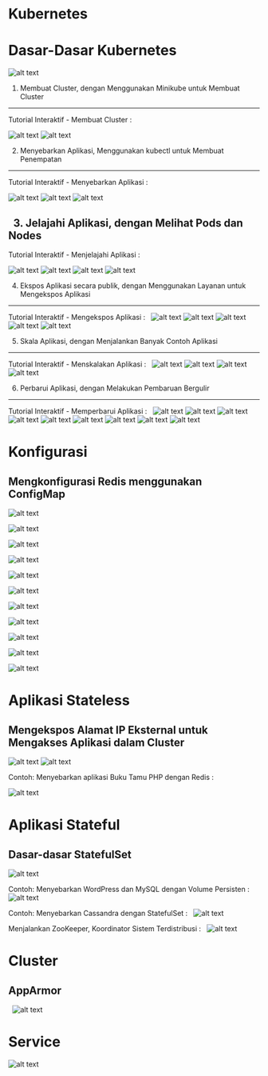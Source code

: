 Kubernetes
==========

Dasar-Dasar Kubernetes
======================

![alt text](https://github.com/trimariaas27/tekn-cloud-computing/blob/master/minggu-13/gambar1.png)

1. Membuat Cluster, dengan Menggunakan Minikube untuk Membuat Cluster
---------------------------------------------------------------------

Tutorial Interaktif - Membuat Cluster :

![alt text](https://github.com/trimariaas27/tekn-cloud-computing/blob/master/minggu-13/gambar2a.png)
![alt text](https://github.com/trimariaas27/tekn-cloud-computing/blob/master/minggu-13/gambar2b.png)

2. Menyebarkan Aplikasi, Menggunakan kubectl untuk Membuat Penempatan
---------------------------------------------------------------------

Tutorial Interaktif - Menyebarkan Aplikasi :

![alt text](https://github.com/trimariaas27/tekn-cloud-computing/blob/master/minggu-13/gambar3a.png)
![alt text](https://github.com/trimariaas27/tekn-cloud-computing/blob/master/minggu-13/gambar3b.png)
![alt text](https://github.com/trimariaas27/tekn-cloud-computing/blob/master/minggu-13/gambar3c.png)

 
3. Jelajahi Aplikasi, dengan Melihat Pods dan Nodes
---------------------------------------------------

Tutorial Interaktif - Menjelajahi Aplikasi :

![alt text](https://github.com/trimariaas27/tekn-cloud-computing/blob/master/minggu-13/gambar4a.png)
![alt text](https://github.com/trimariaas27/tekn-cloud-computing/blob/master/minggu-13/gambar4b.png)
![alt text](https://github.com/trimariaas27/tekn-cloud-computing/blob/master/minggu-13/gambar4c.png)
![alt text](https://github.com/trimariaas27/tekn-cloud-computing/blob/master/minggu-13/gambar4d.png)

4. Ekspos Aplikasi secara publik, dengan Menggunakan Layanan untuk Mengekspos Aplikasi 
--------------------------------------------------------------------------------------

Tutorial Interaktif - Mengekspos Aplikasi :
 
![alt text](https://github.com/trimariaas27/tekn-cloud-computing/blob/master/minggu-13/gambar5a.png)
![alt text](https://github.com/trimariaas27/tekn-cloud-computing/blob/master/minggu-13/gambar5b.png)
![alt text](https://github.com/trimariaas27/tekn-cloud-computing/blob/master/minggu-13/gambar5c.png)
![alt text](https://github.com/trimariaas27/tekn-cloud-computing/blob/master/minggu-13/gambar5d.png)
![alt text](https://github.com/trimariaas27/tekn-cloud-computing/blob/master/minggu-13/gambar5e.png)

5. Skala Aplikasi, dengan Menjalankan Banyak Contoh Aplikasi 
------------------------------------------------------------

Tutorial Interaktif - Menskalakan Aplikasi :
 
![alt text](https://github.com/trimariaas27/tekn-cloud-computing/blob/master/minggu-13/gambar6a.png)
![alt text](https://github.com/trimariaas27/tekn-cloud-computing/blob/master/minggu-13/gambar6b.png)
![alt text](https://github.com/trimariaas27/tekn-cloud-computing/blob/master/minggu-13/gambar6c.png)
![alt text](https://github.com/trimariaas27/tekn-cloud-computing/blob/master/minggu-13/gambar6d.png)

6. Perbarui Aplikasi, dengan Melakukan Pembaruan Bergulir
---------------------------------------------------------

Tutorial Interaktif - Memperbarui Aplikasi :
 
![alt text](https://github.com/trimariaas27/tekn-cloud-computing/blob/master/minggu-13/gambar7a.png)
![alt text](https://github.com/trimariaas27/tekn-cloud-computing/blob/master/minggu-13/gambar7b.png)
![alt text](https://github.com/trimariaas27/tekn-cloud-computing/blob/master/minggu-13/gambar7c.png)
![alt text](https://github.com/trimariaas27/tekn-cloud-computing/blob/master/minggu-13/gambar7d.png)
![alt text](https://github.com/trimariaas27/tekn-cloud-computing/blob/master/minggu-13/gambar7e.png)
![alt text](https://github.com/trimariaas27/tekn-cloud-computing/blob/master/minggu-13/gambar7f.png)
![alt text](https://github.com/trimariaas27/tekn-cloud-computing/blob/master/minggu-13/gambar7g.png)
![alt text](https://github.com/trimariaas27/tekn-cloud-computing/blob/master/minggu-13/gambar7h.png)
![alt text](https://github.com/trimariaas27/tekn-cloud-computing/blob/master/minggu-13/gambar7i.png)

Konfigurasi
===========

Mengkonfigurasi Redis menggunakan ConfigMap
-------------------------------------------

![alt text](https://github.com/trimariaas27/tekn-cloud-computing/blob/master/minggu-13/gambar8a.png)

![alt text](https://github.com/trimariaas27/tekn-cloud-computing/blob/master/minggu-13/gambar8b.png)

![alt text](https://github.com/trimariaas27/tekn-cloud-computing/blob/master/minggu-13/gambar8c.png)

![alt text](https://github.com/trimariaas27/tekn-cloud-computing/blob/master/minggu-13/gambar8d.png)

![alt text](https://github.com/trimariaas27/tekn-cloud-computing/blob/master/minggu-13/gambar8e.png)

![alt text](https://github.com/trimariaas27/tekn-cloud-computing/blob/master/minggu-13/gambar8f.png)

![alt text](https://github.com/trimariaas27/tekn-cloud-computing/blob/master/minggu-13/gambar8g.png)

![alt text](https://github.com/trimariaas27/tekn-cloud-computing/blob/master/minggu-13/gambar8h.png)

![alt text](https://github.com/trimariaas27/tekn-cloud-computing/blob/master/minggu-13/gambar8i.png)

![alt text](https://github.com/trimariaas27/tekn-cloud-computing/blob/master/minggu-13/gambar8j.png)

![alt text](https://github.com/trimariaas27/tekn-cloud-computing/blob/master/minggu-13/gambar8k.png)

Aplikasi Stateless
==================

Mengekspos Alamat IP Eksternal untuk Mengakses Aplikasi dalam Cluster 
---------------------------------------------------------------------

![alt text](https://github.com/trimariaas27/tekn-cloud-computing/blob/master/minggu-13/gambar9a.png)
![alt text](https://github.com/trimariaas27/tekn-cloud-computing/blob/master/minggu-13/gambar9b.png)

Contoh: Menyebarkan aplikasi Buku Tamu PHP dengan Redis :

![alt text](https://github.com/trimariaas27/tekn-cloud-computing/blob/master/minggu-13/gambar10a.png)

Aplikasi Stateful
=================

Dasar-dasar StatefulSet
-----------------------

![alt text](https://github.com/trimariaas27/tekn-cloud-computing/blob/master/minggu-13/gambar11a.png)

Contoh: Menyebarkan WordPress dan MySQL dengan Volume Persisten :
 
![alt text](https://github.com/trimariaas27/tekn-cloud-computing/blob/master/minggu-13/gambar12a.png)

Contoh: Menyebarkan Cassandra dengan StatefulSet :
 
![alt text](https://github.com/trimariaas27/tekn-cloud-computing/blob/master/minggu-13/gambar13a.png)

Menjalankan ZooKeeper, Koordinator Sistem Terdistribusi :
 
![alt text](https://github.com/trimariaas27/tekn-cloud-computing/blob/master/minggu-13/gambar14a.png)

Cluster
=======

AppArmor
--------
 
![alt text](https://github.com/trimariaas27/tekn-cloud-computing/blob/master/minggu-13/gambar15a.png)

Service
=======

![alt text](https://github.com/trimariaas27/tekn-cloud-computing/blob/master/minggu-13/gambar16a.png)